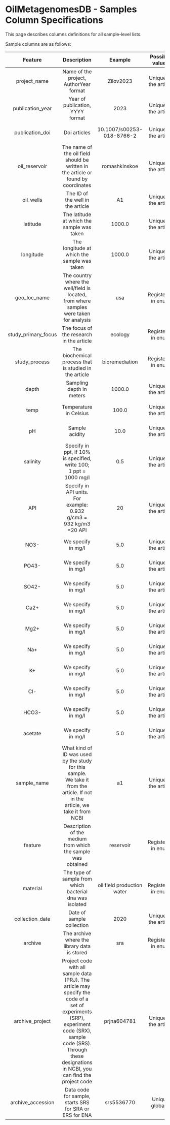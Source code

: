 # OilMetagenomesDB - Samples Column Specifications

This page describes columns definitions for all sample-level lists. 

Sample columns are as follows:

| Feature | Description | Example | Possible values | Type, pattern, enum |
| :---: | :---: | :---: | :---: | :---: |
| project_name | Name of the project, <br> AuthorYear format | Zilov2023 | Unique to the article | "type": "string", <br> "pattern": "\^[A-Z][a-z]+\\\d{4}$" |
| publication_year | Year of publication, <br> YYYY format | 2023 | Unique to the article | "type": "string", <br> "pattern": "^(19[0-9]{2}\|20[0-2][0-9]\|2023)$" |
| publication_doi | Doi articles | 10.1007/s00253-018-8766-2 | Unique to the article | "type": "string", <br> "pattern": "^10\\\\.\\\d{4,9}\\\\/[^,]+$" |
| oil_reservoir | The name of the oil field should be written in the article or found by coordinates | romashkinskoe | Unique to the article | "type": "string", <br> "pattern": "^([^A-Z]*\|None)$" |
| oil_wells | The ID of the well in the article | A1 | Unique to the article | "type": "string", <br> "pattern": "^([^A-Z]*\|None)$" |
| latitude | The latitude at which the sample was taken | 1000.0 | Unique to the article | "type": "string", <br> "pattern": "^(\\\d+\\\\.\\\d+\|None)$" |
| longitude | The longitude at which the sample was taken | 1000.0 | Unique to the article | "type": "string", <br> "pattern": "^(\\\d+\\\\.\\\d+\|None)$" |
| geo_loc_name | The country where the well/field is located, from where samples were taken for analysis | usa | Registered in enum | [enum](https://github.com/agni-bioinformatics-lab/OilMetagenomesDB/blob/main/schemas_samples/geo_loc_name.json) |
| study_primary_focus | The focus of the research in the article | ecology | Registered in enum | [enum](https://github.com/agni-bioinformatics-lab/OilMetagenomesDB/blob/main/schemas_samples/study_primary_focus.json) |
| study_process | The biochemical process that is studied in the article | bioremediation | Registered in enum | [enum](https://github.com/agni-bioinformatics-lab/OilMetagenomesDB/blob/main/schemas_samples/study_process.json) |
| depth | Sampling depth in meters | 1000.0 | Unique to the article | "type": "string", <br> "pattern": "^(\\\d+\\\\.\\\d+\|None)$" |
| temp | Temperature in Celsius | 100.0 | Unique to the article | "type": "string", <br> "pattern": "^(\\\d+\\\\.\\\d+\|None)$" |
| pH | Sample acidity | 10.0 | Unique to the article | "type": "string", <br> "pattern": "^(\\\d+\\\\.\\\d+\|None)$" |
| salinity | Specify in ppt, if 10% is specified, write 100; <br> 1 ppt = 1000 mg/l | 0.5 | Unique to the article | "type": "string", <br> "pattern": "^(\\\d+\\\\.\\\d+\|None)$" |
| API | Specify in API units. <br> For example: 0.932 g/cm3 = 932 kg/m3 =20 API | 20 | Unique to the article | "type": "string", <br> "pattern": "^(\\\d+\|None)$" |
| NO3- | We specify in mg/l | 5.0 | Unique to the article | "type": "string", <br> "pattern": "^(\\\d+\\\\.\\\d+\|None)$" |
| PO43- | We specify in mg/l | 5.0 | Unique to the article | "type": "string", <br> "pattern": "^(\\\d+\\\\.\\\d+\|None)$" |
| SO42- | We specify in mg/l | 5.0 | Unique to the article | "type": "string", <br> "pattern": "^(\\\d+\\\\.\\\d+\|None)$" |
| Ca2+ | We specify in mg/l | 5.0 | Unique to the article | "type": "string", <br> "pattern": "^(\\\d+\\\\.\\\d+\|None)$" |
| Mg2+ | We specify in mg/l | 5.0 | Unique to the article | "type": "string", <br> "pattern": "^(\\\d+\\\\.\\\d+\|None)$" |
| Na+ | We specify in mg/l | 5.0 | Unique to the article | "type": "string", <br> "pattern": "^(\\\d+\\\\.\\\d+\|None)$" |
| K+ | We specify in mg/l | 5.0 | Unique to the article | "type": "string", <br> "pattern": "^(\\\d+\\\\.\\\d+\|None)$" |
| Cl- | We specify in mg/l | 5.0 | Unique to the article | "type": "string", <br> "pattern": "^(\\\d+\\\\.\\\d+\|None)$" |
| HCO3- | We specify in mg/l | 5.0 | Unique to the article | "type": "string", <br> "pattern": "^(\\\d+\\\\.\\\d+\|None)$" |
| acetate | We specify in mg/l | 5.0 | Unique to the article | "type": "string", <br> "pattern": "^(\\\d+\\\\.\\\d+\|None)$" |
| sample_name | What kind of ID was used by the study for this sample. <br> We take it from the article. If not in the article, we take it from NCBI | a1 | Unique to the article | "type": "string", <br> "pattern": "\^[^A-Z]*$" |
| feature | Description of the medium from which the sample was obtained | reservoir | Registered in enum | [enum](https://github.com/agni-bioinformatics-lab/OilMetagenomesDB/blob/main/schemas_samples/feature.json) |
| material | The type of sample from which bacterial dna was isolated | oil field production water | Registered in enum | [enum](https://github.com/agni-bioinformatics-lab/OilMetagenomesDB/blob/main/schemas_samples/material.json) |
| collection_date | Date of sample collection | 2020 | Unique to the article | "type": "string", <br> "pattern": "^(\\\d+\|None)$" |
| archive | The archive where the library data is stored | sra | Registered in enum | [enum](https://github.com/agni-bioinformatics-lab/OilMetagenomesDB/blob/main/schemas_samples/archive.json) |
| archive_project | Project code with all sample data (PRJ). The article may specify the code of a set of experiments (SRP), experiment code (SRX), sample code (SRS). <br> Through these designations in NCBI, you can find the project code | prjna604781 | Unique to the article | "type": "string", <br> "pattern": "^(prj\|srp\|srx\|srs)[a-z]*\\\d+$" |
| archive_accession | Data code for sample, <br> starts SRS for SRA or ERS for ENA | srs5536770 | Unique globally | "type": "string", <br> "pattern": "^(srs\|ers)\\\d+$" |